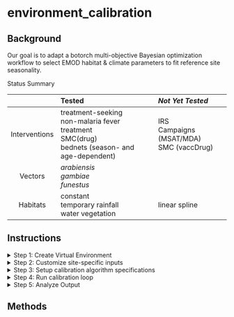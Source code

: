 # environment_calibration

## Background

Our goal is to adapt a botorch multi-objective Bayesian optimization workflow to select EMOD habitat & climate parameters to fit reference site seasonality.

Status Summary

|               | Tested                                                                    | *Not Yet Tested*                          |
|:-------------:|:--------------------------------------------------------------------------|:------------------------------------------|
| Interventions | treatment-seeking<br>non-malaria fever treatment<br>SMC(drug)<br>bednets (season- and age-dependent) | IRS<br>Campaigns (MSAT/MDA)<br>SMC (vaccDrug) |
|    Vectors    | *arabiensis*<br>*gambiae*<br>*funestus*                                                      |                                        |
|   Habitats    | constant<br>temporary rainfall<br>water vegetation                                           | linear spline                          |

## Instructions

<details>

<summary>Step 1: Create Virtual Environment

</summary>

<br> To start, create a virtual environment containing botorch, idmtools, emodpy, and other required packages.

For Quest users, you can build an environment based off of the existing \<emodpy-torch\> environment.

``` bash
# clone conda-compatible parts of existing virtual environment conda create --prefix <path/to/env> --name <YOUR_ENVIRONMENT> --clone /projects/b1139/environments/emodpy-torch
```

-   The suggested path/to/env for Quest users is /projects/b1139/environments

    -   Otherwise, the environment will be created in your current working directory, in a new folder called .conda/envs/

-   **Make sure YOUR_ENVIRONMENT is a unique name that doesn't already exist in the folder**

The previous step clones all conda-compatible parts of the virtual environment. It can take a while, but you can expect some terminal output along the way...

``` bash
Source:      /projects/b1139/environments/emodpy-torch Destination: /projects/b1139/environments/.conda/envs/<YOUR_ENVIRONMENT> Packages: 50 Files: 26196 Downloading and Extracting Packages Preparing transaction: done Verifying transaction: done Executing transaction: done # By downloading and using the cuDNN conda packages, you accept the terms and conditions # of the NVIDIA cuDNN EULA - https://docs.nvidia.com/deeplearning/cudnn/sla/index.html # # To activate this environment, use #     $ conda activate test_torch # To deactivate an active environment, use # #     $ conda deactivate
```

Because some of the packages in the `emodpy-torch` environment were installed using `pip`, they might not make it through the conda clone step. To add them:

``` bash
# Activate your new virtual environment source activate <path/to/env>/<YOUR_ENVIRONMENT> # ex. /projects/b1139/environments/my_environment  # pip install from requirements.txt pip install -r /projects/b1139/environments/emodpy-torch/requirements.txt
```

</details>


<details>

<summary>Step 2: Customize site-specific inputs

</summary>

<br>

1.  Describe reference site simulation options

    -   Example **simulation_coordinator.csv**
        
        |option|value|description|
        |----|---|---------|
        |site|Nanoro|site name|
        |lat|12.68|site latitude|
        |lon|-2.19|site longitude|
        |climate_start_year|2010|First year of climate data to request from ERA5|
        |climate_year_dur|10|# years of climate data to pull from ERA5|
        |pop|1000|simulated population|
        |birth_rate|38|Crude birth rate for site|
        |prev0|0.2|Initial prevalence to supply to demographics file|
        |nSims|1|# of random seeds to simulate|
        |simulation_start_year|1960|Day 0 of simulation is Jan 1 of this year|
        |simulation_years|60|# of years to simulate (Jan 1- Dec 31)|
        |demographics_filepath|demographics_files/Nanoro_demographics.json|<site>_demographics.json if using create_files.py|
        |NMF_filepath|nonmalarial_fevers/nmf_rates_generic.csv|blank if not applicable|
        |CM_filepath|cm/Nanoro_case_management.csv|blank if not applicable|
        |SMC_filepath||"file describing SMC campaigns| if any"|
        |ITN_filepath|itn/Nanoro_ITN.csv|"file describing ITN distribution campaigns| if any"|
        |ITN_age_filepath|itn/ITN_age.csv|"file describing age-based patterns in ITN usage| if any"|
        |ITN_season_filepath|itn/ITN_season.csv|"file describing seasonal patterns in ITN usage| ifa ny"|
        |vector_filepath|vectors/vectors.csv|file describing mix of vector species and their ecology|
        |prevalence_comparison|TRUE|include a measure of prevalence in scoring?|
        |prevalence_comparison_reference|pcr_prevalence_AllAge.csv|reference dataset for prevalence|
        |prevalence_comparison_frequency|monthly|"""monthly"" or ""annual"" (not tested)"|
        |prevalence_comparison_diagnostic|PCR|"""PCR"" or ""Microscopy"" or ""RDT"""|
        |incidence_comparison|TRUE|include a measure of clinical incidence in scoring?|
        |incidence_comparison_reference|routine_incidence_by_district.csv|reference dataset for incidence|
        |incidence_comparison_frequency|monthly|"""monthly"" or ""annual"""|
        |incidence_comparison_agebin|100|agebin (within incidence_comparison_reference) to use for comparison|

    -   Related .csv files for *vectors* and *interventions*  
        - Example: vectors/vectors.csv  
        
          |species|fraction|anthropophily|indoor_feeding|constant|temp_rain|water_veg|
          |:-----:|:------:|:-----------:|:------------:|:------:|:-------:|:-------:|
          |gambiae|0.9|0.74|0.9|1|1|0|
          |funestus|0.05|0.5|0.86|1|0|1|
          |arabiensis|0.05|0.88|0.5|1|1|0|
        - Example: interventions/cm/case_management.csv
        
          |year|month|day|duration|trigger|age_min|age_max|coverage|rate|drug|
          |:--:|:---:|:-:|:------:|:-----:|:-----:|:-----:|:------:|:--:|:--:|
          |2005|1|1|1825|NewClinicalCase|0|5|0.153903191|0.3|AL|
          |2005|1|1|1825|NewClinicalCase|5|15|0.092341914|0.3|AL|
          |2005|1|1|1825|NewClinicalCase|15|115|0.061561276|0.3|AL|
          |2005|1|1|1825|NewSevereCase|0|115|0.6|0.5|AL|
          |2010|1|1|365|NewClinicalCase|0|5|0.153903191|0.3|AL|
          |2010|1|1|365|NewClinicalCase|5|15|0.092341914|0.3|AL|
          |2010|1|1|365|NewClinicalCase|15|115|0.061561276|0.3|AL|
          |2010|1|1|365|NewSevereCase|0|115|0.6|0.5|AL|
        

2.  run **create_files.py** to generate climate and demographics files.

    -   Files created inside simulation_inputs/:
        -   demographics_files/*site*\_demographics.json
        -   site_climate/*site*/...
    -   If you already have files:
        -   supply the path to the desired demographics file inside simulation_coordinator.csv 'demographics_filepath' row
        -   copy climate files into folder site_climate/*site*/

</details>


<details>

<summary> Step 3: Setup calibration algorithm specifications

</summary>

<br>

1.  Define input parameter sampling space

    -   Example **parameter_key.csv**

        |               parameter               | min | max | transformation |
        |:-------------------------------------:|:---:|:---:|:--------------:|
        |           Temperature Shift           | -5  |  5  |      none      |
        |      Constant Habitat Multiplier      | -4  |  4  |      log       |
        | Temporary Rainfall Habitat Multiplier | -4  |  4  |      log       |
        |  Water Vegetation Habitat Multiplier  | -4  |  4  |      log       |

2.  Refine scoring system

    -   Example **my_weights.csv**

        |    objective     | weight |                                     |
        |:----------------:|:------:|-------------------------------------|
        |   shape_score    | 0.001  | *Normalized monthly incidence*      |
        | intensity_score  |  0.1   | *Average annual clinical incidence* |
        | prevalence_score |  0.1   | *Monthly all-age prevalence*        |
        |    eir_score     |  10.0  | *EIR threshold*                     |

3.  Set up calibration scheme

    -   Example **calib_coordinator.csv**

        | init_size | init_batches | batch_size | max_eval | failure_limit |
        |:---------:|:------------:|:----------:|:--------:|:-------------:|
        |   1000    |      1       |    200     |   5000   |       2       |
        
</details>

<details>

<summary> Step 4: Run calibration loop

</summary>

<br>

1.  edit **run_calib.py** with updated experiment name

2.  run **`sbatch sbatch_run_calib.sh`**

</details>

<details>

<summary> Step 5: Analyze Output

</summary>

<br>

The output files automatically created by the calibration loop are found in simulations/output/`exp_label`:  

Output from each round of calibration 0-`n_batches`:

  -  LF_0/  
      - translated_params.csv 
      
      *Files pertaining to the best-scoring parameter set*  
      - emod.best.csv  
      - emod.ymax.txt  
      - EIR_range.csv  
      - ACI.csv  
      - incidence_`site`.png  
      - prevalence_`site`.png  
      
      *A copy of the simulation_output folder containing analyzed outputs*
      - SO/`site`/  
          - InsetChart.csv  
          - ...  
          - finished.txt
  -  ...  
  -  LF_`n_batches`/
      - translated_params.csv  
      - SO/`site`/  
          - InsetChart.csv
          - ...
          - finished.txt
          
For any round in which there was an improvement in overall score will contain all of the same files shown above for LF_0. If no improvment, only those shown for LF_<n_batches> above will appear.

Additionally, plots of score and parameter convergence over time can be produced by running **post_calibration_plots.Rmd**, with the appropriate <exp_label>. 

This produces new files inside simulations/output/<exp_label>:  
    
  - performance/  
      - scores/
          - scores_total.png  
          - scores_by_objective.png  
      - parameters/  
          - unit_parameters.png  
          - emod_parameters.png  


</details>

## Methods 
